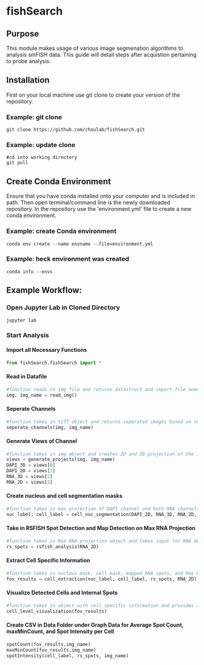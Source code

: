 # fishSearch
## Purpose 
This module makes usage of various image segmenation algorithms to analysis smFISH data. This guide will detail steps after acquistion pertaining to probe analysis. 

## Installation 
First on your local machine use git clone to create your version of the repository. 

### Example: git clone
```
git clone https://github.com/choulab/fishSearch.git
```

### Example: update clone
```
#cd into working directory
git pull
```

## Create Conda Environment
Ensure that you have conda installed onto your computer and is included in path. Then open terminal/command line is the newly downloaded repository. In the repository use the 'environment.yml' file to create a new conda environment.

### Example: create Conda environment
```
conda env create --name envname --file=environment.yml
```

### Example: heck environment was created
```
conda info --envs
```

## Example Workflow:

### Open Jupyter Lab in Cloned Directory
```
jupyter lab
```

### Start Analysis
#### Import all Necessary Functions
``` python
from fishSearch.fishSearch import *
```

#### Read in Datafile
``` python
#function reads in img file and returns datastruct and import file anme
img, img_name = read_img()
```

#### Seperate Channels
``` python
#function takes in tiff object and returns seperated images based on number of channels
seperate_channels(img, img_name)
```

#### Generate Views of Channel
``` python
#function takes in img object and creates 2D and 3D projection of the image stack
views = generate_projects(img, img_name)
DAPI_3D = views[0]
DAPI_2D = views[1]
RNA_3D = views[2]
RNA_2D = views[3]
```

#### Create nucleus and cell segmentation masks
``` python
#function takes in max projection of DAPI channel and both RNA channels - diameter and threshold are last two variables respectively
nuc_label, cell_label = cell_nuc_segmentation(DAPI_2D, RNA_3D, RNA_2D, 100, 40)
```

#### Take in RSFISH Spot Detection and Map Detection on Max RNA Projection
``` python
#function takes in Max RNA projection object and takes input for RNA detection for RSFISH. Returns object for mapped RNA
rs_spots = rsfish_analysis(RNA_2D)
```

#### Extract Cell Specific Information 
``` python
#function takes in nucleus mask, cell mask, mapped RNA spots, and Max RNA Projection. Returns object that contains cell specific information. 
fov_results = cell_extraction(nuc_label, cell_label, rs_spots, RNA_2D)
```

#### Visualize Detected Cells and Internal Spots
``` python
#function takes in object with cell specific information and provides all detected cells and mapped spots
cell_level_visualization(fov_results)
```

#### Create CSV in Data Folder under Graph Data for Average Spot Count, maxMinCount, and Spot Intensity per Cell
``` python
spotCount(fov_results,img_name)
maxMinCount(fov_results,img_name)
spotIntensity(cell_label, rs_spots, img_name)
```
